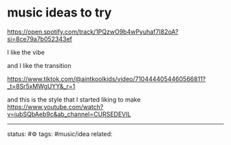 # music ideas to try
https://open.spotify.com/track/1PQzwO9b4wPyuhaf7I82oA?si=8ce79a7b052343ef

I like the vibe



and I like the transition

https://www.tiktok.com/@aintkoolkids/video/7104444054460566811?_t=8Sr5xMWgUYY&_r=1



and this is the style that I started liking to make
https://www.youtube.com/watch?v=iubSQbAeb9c&ab_channel=CURSEDEVIL

--- 
status: #⚙️ 
tags: #music/idea 
related: 